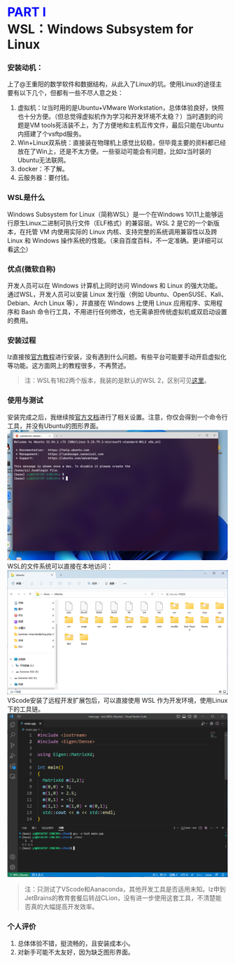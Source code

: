 # <font color="Blue">PART I</font><br>WSL：Windows Subsystem for Linux
### 安装动机：
上了@王重阳的数学软件和数据结构，从此入了Linux的坑。使用Linux的途径主要有以下几个，但都有一些不尽人意之处： 
1. 虚拟机：lz当时用的是Ubuntu+VMware Workstation，总体体验良好，快照也十分方便。（但总觉得虚拟机作为学习和开发环境不太稳？）当时遇到的问题是VM tools死活装不上，为了方便地和主机互传文件，最后只能在Ubuntu内搭建了个vsftpd服务。
2. Win+Linux双系统：直接装在物理机上感觉比较稳，但毕竟主要的资料都已经放在了Win上，还是不太方便。一些驱动可能会有问题，比如lz当时装的Ubuntu无法联网。
3. docker：不了解。
4. 云服务器：要付钱。

### WSL是什么
Windows Subsystem for Linux（简称WSL）是一个在Windows 10\11上能够运行原生Linux二进制可执行文件（ELF格式）的兼容层。WSL 2 是它的一个新版本，在托管 VM 内使用实际的 Linux 内核、支持完整的系统调用兼容性以及跨 Linux 和 Windows 操作系统的性能。（来自百度百科，不一定准确。更详细可以看[这个](https://devblogs.microsoft.com/commandline/learn-about-windows-console-and-windows-subsystem-for-linux-wsl/)）
### 优点(微软自称)
开发人员可以在 Windows 计算机上同时访问 Windows 和 Linux 的强大功能。 通过WSL，开发人员可以安装 Linux 发行版（例如 Ubuntu、OpenSUSE、Kali、Debian、Arch Linux 等），并直接在 Windows 上使用 Linux 应用程序、实用程序和 Bash 命令行工具，不用进行任何修改，也无需承担传统虚拟机或双启动设置的费用。
### 安装过程
lz直接按[官方教程](https://learn.microsoft.com/zh-cn/windows/wsl/install)进行安装，没有遇到什么问题。有些平台可能要手动开启虚拟化等功能。这方面网上的教程很多，不再赘述。  
> 注：WSL有1和2两个版本，我装的是默认的WSL 2，区别可见[这里](https://learn.microsoft.com/zh-cn/windows/wsl/compare-versions)。
### 使用与测试
安装完成之后，我继续按[官方文档](https://learn.microsoft.com/zh-cn/windows/wsl/setup/environment)进行了相关设置。注意，你仅会得到一个命令行工具，并没有Ubuntu的图形界面。
![终端](fig/p11.png)
WSL的文件系统可以直接在本地访问：
![文件系统](fig/p12.png)
VScode安装了远程开发扩展包后，可以直接使用 WSL 作为开发环境，使用Linux下的工具链。
![VScode](fig/p13.png)
> 注：只测试了VScode和Aanaconda，其他开发工具是否适用未知。lz申到JetBrains的教育套餐后转战CLion，没有进一步使用这套工具，不清楚能否真的大幅提高开发效率。  
### 个人评价
1. 总体体验不错，挺流畅的，且安装成本小。
2. 对新手可能不太友好，因为缺乏图形界面。
